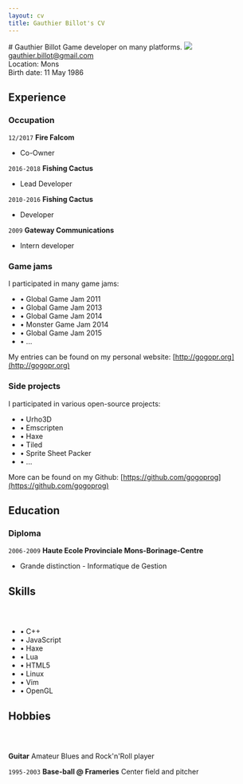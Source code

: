 ```yaml
---
layout: cv
title: Gauthier Billot's CV
---
```

<link href="https://fonts.googleapis.com/css?family=Cambo" rel="stylesheet">
# Gauthier Billot
Game developer on many platforms.
<img class="pic" src="https://firefalcom.github.io/website/img/team/gauthier.jpg"/>
<div id="webaddress">
<a href="gauthier.billot@gmail.com">gauthier.billot@gmail.com</a><br/>
Location: Mons<br/>
Birth date: 11 May 1986<br/>
</div>

## Experience

### Occupation

`12/2017`
__Fire Falcom__

- Co-Owner

`2016-2018`
__Fishing Cactus__

- Lead Developer

`2010-2016`
__Fishing Cactus__

- Developer

`2009`
__Gateway Communications__

- Intern developer

### Game jams

I participated in many game jams:

  * • Global Game Jam 2011
  * • Global Game Jam 2013
  * • Global Game Jam 2014
  * • Monster Game Jam 2014
  * • Global Game Jam 2015
  * • ...

My entries can be found on my personal website: [http://gogopr.org](http://gogopr.org)

### Side projects

I participated in various open-source projects:

  * • Urho3D
  * • Emscripten
  * • Haxe
  * • Tiled
  * • Sprite Sheet Packer
  * • ...

More can be found on my Github: [https://github.com/gogoprog](https://github.com/gogoprog)

## Education

### Diploma

`2006-2009`
__Haute Ecole Provinciale Mons-Borinage-Centre__

- Grande distinction - Informatique de Gestion

## Skills

### &nbsp;

 * • C++
 * • JavaScript
 * • Haxe
 * • Lua
 * • HTML5
 * • Linux
 * • Vim
 * • OpenGL

## Hobbies

### &nbsp;

__Guitar__
Amateur Blues and Rock'n'Roll player

`1995-2003`
__Base-ball @ Frameries__
Center field and pitcher

<!-- ### Footer

Last updated: 2018 -->


